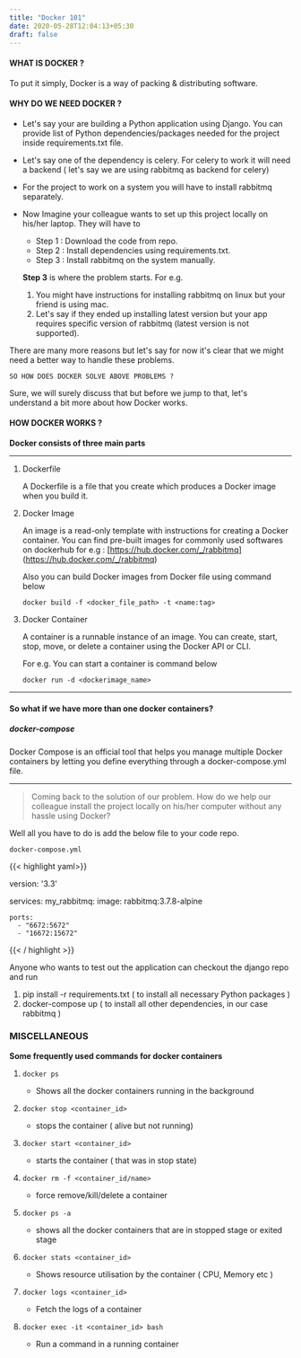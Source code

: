```yaml
---
title: "Docker 101"
date: 2020-05-28T12:04:13+05:30
draft: false
---
```


#### WHAT IS DOCKER ?

To put it simply, Docker is a way of packing & distributing software.

#### WHY DO WE NEED DOCKER ?
* Let's say your are building a Python application using Django. You can provide list of Python dependencies/packages needed for the project inside requirements.txt file.
* Let's say one of the dependency is celery. For celery to work it will need a backend ( let's say we are using rabbitmq as backend for celery)
* For the project to work on a system you will have to install rabbitmq separately.
* Now Imagine your colleague wants to set up this project locally on his/her laptop. They will have to
    * Step 1 : Download the code from repo.
    * Step 2 : Install dependencies using requirements.txt.
    * Step 3 : Install rabbitmq on the system manually.
   
    __Step 3__ is where the problem starts. For e.g.
    
    1. You might have instructions for installing rabbitmq on linux but your friend is using mac.
    2. Let's say if they ended up installing latest version but your app requires specific version of rabbitmq (latest version is not supported).

    
There are many more reasons but let's say for now it's clear that we might need a better way to handle these problems.

``` SO HOW DOES DOCKER SOLVE ABOVE PROBLEMS ? ```

Sure, we will surely discuss that but before we jump to that, let's understand a bit more about how Docker works.

#### HOW DOCKER WORKS ?

__Docker consists of three main parts__

---
1. Dockerfile

    A Dockerfile is a file that you create which produces a Docker image when you build it.
    
2. Docker Image
    
    An image is a read-only template with instructions for creating a Docker container. You can find pre-built images for
    commonly used softwares on dockerhub
    for e.g : [https://hub.docker.com/_/rabbitmq] (https://hub.docker.com/_/rabbitmq)
    
    Also you can build Docker images from Docker file using command below
    
    ```docker build -f <docker_file_path> -t <name:tag>```


3. Docker Container

    A container is a runnable instance of an image. You can create, start, stop, move, or delete a container using the Docker API or CLI. 

    For e.g. You can start a container is command below
    
    ``` docker run -d <dockerimage_name> ```

---


 
#### So what if we have more than one docker containers?

##### docker-compose

Docker Compose is an official tool that helps you manage multiple Docker containers by letting you define everything through a docker-compose.yml file.


___

> Coming back to the solution of our problem. How do we help our colleague install the project locally
on his/her computer without any hassle using Docker?

Well all you have to do is add the below file to your code repo.

```docker-compose.yml```

{{< highlight yaml>}}

version: '3.3'

services:
  my_rabbitmq:
    image: rabbitmq:3.7.8-alpine

    ports:
      - "6672:5672"
      - "16672:15672"

{{< / highlight >}}


Anyone who wants to test out the application can checkout the django repo and run


1. pip install -r requirements.txt ( to install all necessary Python packages )
2. docker-compose up ( to install all other dependencies, in our case rabbitmq )


### MISCELLANEOUS

__Some frequently used commands for docker containers__

1. ```docker ps```

    * Shows all the docker containers running in the background

2. ```docker stop <container_id>```

    * stops the container ( alive but not running)

3. ```docker start <container_id>```

    * starts the container ( that was in stop state)

4. ```docker rm -f <container_id/name>```

    * force remove/kill/delete a container

5. ```docker ps -a```

    * shows all the docker containers that are in stopped stage or exited stage

6. ```docker stats <container_id>```

    * Shows resource utilisation by the container ( CPU, Memory etc )

7. ```docker logs <container_id>```

    * Fetch the logs of a container

8. ```docker exec -it <container_id> bash```

    * Run a command in a running container
    




